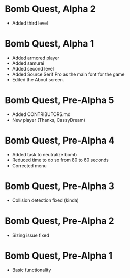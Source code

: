 # Bomb Quest, Alpha 2
- Added third level

# Bomb Quest, Alpha 1
- Added armored player
- Added samurai
- Added second level
- Added Source Serif Pro as the main font for the game
- Edited the About screen.

# Bomb Quest, Pre-Alpha 5
- Added CONTRIBUTORS.md
- New player (Thanks, CassyDream)

# Bomb Quest, Pre-Alpha 4
- Added task to neutralize bomb
- Reduced time to do so from 80 to 60 seconds
- Corrected menu

# Bomb Quest, Pre-Alpha 3
- Collision detection fixed (kinda)

# Bomb Quest, Pre-Alpha 2
- Sizing issue fixed

# Bomb Quest, Pre-Alpha 1
- Basic functionality
